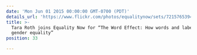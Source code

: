 ```yaml
---
date: 'Mon Jun 01 2015 00:00:00 GMT-0700 (PDT)'
details_url: 'https://www.flickr.com/photos/equalitynow/sets/72157653944771456'
title: >-
  Tara Roth joins Equality Now for “The Word Effect: How words and labels impede
  gender equality”
position: 33

---
```

